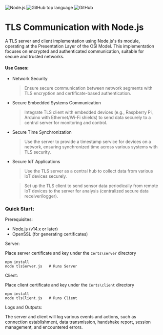 ![Node.js](https://img.shields.io/badge/node.js-100%25-green)
![GitHub top language](https://img.shields.io/github/languages/top/Ramy-Badr-Ahmed/node-tls?cacheSeconds=1&color=yellow)
![GitHub](https://img.shields.io/github/license/Ramy-Badr-Ahmed/node-tls?cacheSeconds=1&color=red)

# TLS Communication with Node.js

A TLS server and client implementation using Node.js's tls module, operating at the Presentation Layer of the OSI Model. 
This implementation focuses on encrypted and authenticated communication, suitable for secure and trusted networks.

#### Use Cases:

- Network Security

    > Ensure secure communication between network segments with TLS encryption and certificate-based authentication.

- Secure Embedded Systems Communication

    > Integrate TLS client with embedded devices (e.g., Raspberry Pi, Arduino with Ethernet/Wi-Fi shields) to send data securely to a central server for monitoring and control.

- Secure Time Synchronization

    > Use the server to provide a timestamp service for devices on a network, ensuring synchronized time across various systems with TLS security.

- Secure IoT Applications

    > Use the TLS server as a central hub to collect data from various IoT devices securely.
    
    > Set up the TLS client to send sensor data periodically from remote IoT devices to the server for analysis (centralized secure data receiver/logger).

### Quick Start:

Prerequisites:

- Node.js (v14.x or later)
- OpenSSL (for generating certificates)

Server:

Place server certificate and key under the `Certs\server` directory

```shell
npm install
node tlsServer.js   # Runs Server
```  

Client:

Place client certificate and key under the `Certs\client` directory

```shell
npm install
node tlsClient.js   # Runs Client
```  

Logs and Outputs:

The server and client will log various events and actions, such as connection establishment, data transmission, handshake report, session management, and encountered errors.
